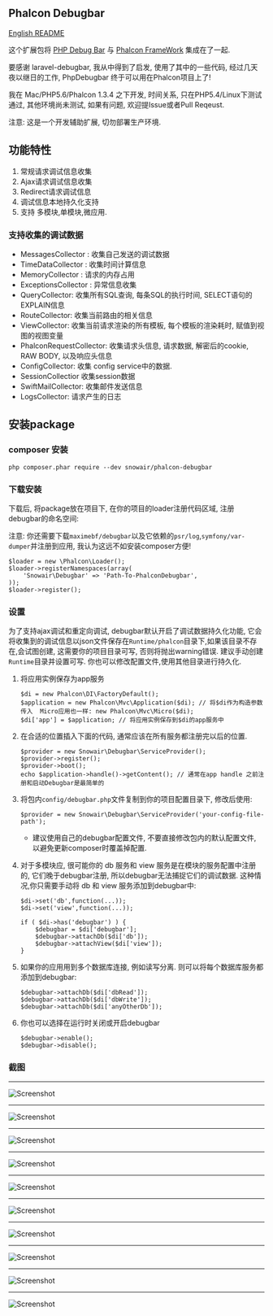 ## Phalcon Debugbar

[English README](https://github.com/snowair/phalcon-debugbar/blob/master/README.EN.md)

这个扩展包将 [PHP Debug Bar](http://phpdebugbar.com/) 与  [Phalcon FrameWork](http://phalconphp.com) 集成在了一起.
 
要感谢 laravel-debugbar, 我从中得到了启发, 使用了其中的一些代码, 经过几天夜以继日的工作, PhpDebugbar 终于可以用在Phalcon项目上了!

我在 Mac/PHP5.6/Phalcon 1.3.4 之下开发, 时间关系, 只在PHP5.4/Linux下测试通过, 其他环境尚未测试, 如果有问题, 欢迎提Issue或者Pull Reqeust. 

注意: 这是一个开发辅助扩展, 切勿部署生产环境. 

## 功能特性

1. 常规请求调试信息收集
2. Ajax请求调试信息收集
3. Redirect请求调试信息
4. 调试信息本地持久化支持
5. 支持 多模块,单模块,微应用.
 
### 支持收集的调试数据

 - MessagesCollector : 收集自己发送的调试数据
 - TimeDataCollector : 收集时间计算信息
 - MemoryCollector : 请求的内存占用
 - ExceptionsCollector : 异常信息收集
 - QueryCollector: 收集所有SQL查询, 每条SQL的执行时间, SELECT语句的EXPLAIN信息
 - RouteCollector: 收集当前路由的相关信息
 - ViewCollector:  收集当前请求渲染的所有模板, 每个模板的渲染耗时, 赋值到视图的视图变量
 - PhalconRequestCollector: 收集请求头信息, 请求数据, 解密后的cookie, RAW BODY, 以及响应头信息
 - ConfigCollector: 收集 config service中的数据.
 - SessionCollectior 收集session数据
 - SwiftMailCollector: 收集邮件发送信息
 - LogsCollector: 请求产生的日志

## 安装package

### composer 安装

```
php composer.phar require --dev snowair/phalcon-debugbar
```


### 下载安装

下载后, 将package放在项目下, 在你的项目的loader注册代码区域, 注册debugbar的命名空间:

注意: 你还需要下载`maximebf/debugbar`以及它依赖的`psr/log`,`symfony/var-dumper`并注册到应用, 我认为这远不如安装composer方便!

```
$loader = new \Phalcon\Loader();
$loader->registerNamespaces(array(
	'Snowair\Debugbar' => 'Path-To-PhalconDebugbar',  
));
$loader->register();
```

### 设置

为了支持ajax调试和重定向调试, debugbar默认开启了调试数据持久化功能, 它会将收集到的调试信息以json文件保存在`Runtime/phalcon`目录下,如果该目录不存在,会试图创建, 这需要你的项目目录可写, 否则将抛出warning错误. 建议手动创建`Runtime`目录并设置可写. 你也可以修改配置文件,使用其他目录进行持久化.

1. 将应用实例保存为app服务

    ```
    $di = new Phalcon\DI\FactoryDefault();
    $application = new Phalcon\Mvc\Application($di); // 将$di作为构造参数传入  Micro应用也一样: new Phalcon\Mvc\Micro($di);
    $di['app'] = $application; // 将应用实例保存到$di的app服务中
    ```

2. 在合适的位置插入下面的代码, 通常应该在所有服务都注册完以后的位置. 

    ```
    $provider = new Snowair\Debugbar\ServiceProvider();
    $provider->register();
    $provider->boot();
    echo $application->handle()->getContent(); // 通常在app handle 之前注册和启动Debugbar是最简单的
    ```
    
3. 将包内`config/debugbar.php`文件复制到你的项目配置目录下, 修改后使用:

    ```
    $provider = new Snowair\Debugbar\ServiceProvider('your-config-file-path');
    ```
    * 建议使用自己的debugbar配置文件, 不要直接修改包内的默认配置文件, 以避免更新composer时覆盖掉配置.

4. 对于多模块应, 很可能你的 db 服务和 view 服务是在模块的服务配置中注册的, 它们晚于debugbar注册, 所以debugbar无法捕捉它们的调试数据. 这种情况,你只需要手动将
db 和 view 服务添加到debugbar中:

    ```
    $di->set('db',function(...));
    $di->set('view',function(...));

    if ( $di->has('debugbar') ) {
        $debugbar = $di['debugbar'];
        $debugbar->attachDb($di['db']);
        $debugbar->attachView($di['view']);
    }
    ```

5. 如果你的应用用到多个数据库连接, 例如读写分离. 则可以将每个数据库服务都添加到debugbar:

    ```
    $debugbar->attachDb($di['dbRead']);
    $debugbar->attachDb($di['dbWrite']);
    $debugbar->attachDb($di['anyOtherDb']);
    ```

6. 你也可以选择在运行时关闭或开启debugbar

    ```
    $debugbar->enable();
    $debugbar->disable();
    ```

### 截图


* * * 

![Screenshot](http://git.oschina.net/zhuyajie/phalcon-debugbar/raw/master/snapshots/message.png)

* * * 

![Screenshot](http://git.oschina.net/zhuyajie/phalcon-debugbar/raw/master/snapshots/timeline.png)

* * * 

![Screenshot](http://git.oschina.net/zhuyajie/phalcon-debugbar/raw/master/snapshots/exception.png)

* * * 

![Screenshot](http://git.oschina.net/zhuyajie/phalcon-debugbar/raw/master/snapshots/route.png)

* * * 

![Screenshot](http://git.oschina.net/zhuyajie/phalcon-debugbar/raw/master/snapshots/database.png)

* * * 

![Screenshot](http://git.oschina.net/zhuyajie/phalcon-debugbar/raw/master/snapshots/views.png)

* * * 

![Screenshot](http://git.oschina.net/zhuyajie/phalcon-debugbar/raw/master/snapshots/config.png)

* * * 

![Screenshot](http://git.oschina.net/zhuyajie/phalcon-debugbar/raw/master/snapshots/session.png)

* * * 

![Screenshot](http://git.oschina.net/zhuyajie/phalcon-debugbar/raw/master/snapshots/request.png)

* * * 

![Screenshot](http://git.oschina.net/zhuyajie/phalcon-debugbar/raw/master/snapshots/stackdata.png)

